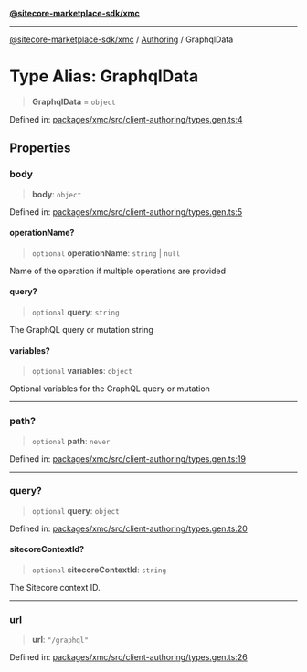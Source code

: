 [**@sitecore-marketplace-sdk/xmc**](../../../../README.md)

***

[@sitecore-marketplace-sdk/xmc](../../../../README.md) / [Authoring](../README.md) / GraphqlData

# Type Alias: GraphqlData

> **GraphqlData** = `object`

Defined in: [packages/xmc/src/client-authoring/types.gen.ts:4](https://github.com/Sitecore/marketplace-sdk/blob/main/packages/xmc/src/client-authoring/types.gen.ts#L4)

## Properties

### body

> **body**: `object`

Defined in: [packages/xmc/src/client-authoring/types.gen.ts:5](https://github.com/Sitecore/marketplace-sdk/blob/main/packages/xmc/src/client-authoring/types.gen.ts#L5)

#### operationName?

> `optional` **operationName**: `string` \| `null`

Name of the operation if multiple operations are provided

#### query?

> `optional` **query**: `string`

The GraphQL query or mutation string

#### variables?

> `optional` **variables**: `object`

Optional variables for the GraphQL query or mutation

***

### path?

> `optional` **path**: `never`

Defined in: [packages/xmc/src/client-authoring/types.gen.ts:19](https://github.com/Sitecore/marketplace-sdk/blob/main/packages/xmc/src/client-authoring/types.gen.ts#L19)

***

### query?

> `optional` **query**: `object`

Defined in: [packages/xmc/src/client-authoring/types.gen.ts:20](https://github.com/Sitecore/marketplace-sdk/blob/main/packages/xmc/src/client-authoring/types.gen.ts#L20)

#### sitecoreContextId?

> `optional` **sitecoreContextId**: `string`

The Sitecore context ID.

***

### url

> **url**: `"/graphql"`

Defined in: [packages/xmc/src/client-authoring/types.gen.ts:26](https://github.com/Sitecore/marketplace-sdk/blob/main/packages/xmc/src/client-authoring/types.gen.ts#L26)
